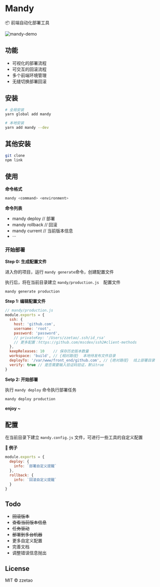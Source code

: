 # Mandy

📦 前端自动化部署工具



![mandy-demo](https://cloud.githubusercontent.com/assets/8110936/25962458/7b49f6f6-36b0-11e7-87ee-fd8765a58aec.gif)



## 功能

- 可视化的部署流程
- 可交互的回滚流程
- 多个前端环境管理
- 无缝切换部署回滚




## 安装

```Bash
# 全局安装
yarn global add mandy

# 本地安装
yarn add mandy --dev
```

## 其他安装

```Bash
git clone 
npm link
```


## 使用

**命令格式**

```bash
mandy <command> <environment>
```

**命令列表**

- mandy deploy          //  部署
- mandy rollback       //  回滚
- mandy current        //  当前版本信息
- ···



### 开始部署

**Step 0: 生成配置文件**

进入你的项目，运行 `mandy generate`命令，创建配置文件

执行后，将在当前目录建立 `mandy/production.js  `配置文件

```bash
mandy generate production
```



**Step 1: 编辑配置文件**

```javascript
// mandy/production.js
module.exports = {
  ssh: {
    host: 'github.com',
    username: 'root',
    password: 'password',
    // privateKey: '/Users/zzetao/.ssh/id_rsa'
    // 更多配置：https://github.com/mscdex/ssh2#client-methods
  },
  keepReleases: 10    // 保存历史版本数量
  workspace: 'build', // {相对路径}  本地待发布文件目录
  deployTo: '/var/www/front_end/github.com', // {绝对路径}  线上部署目录
  verify: true // 是否需要输入验证码验证，默认true
}
```



**Setp 2: 开始部署**

执行 `mandy deploy` 命令执行部署任务

```bash
mandy deploy production
```



  **enjoy ~**



## 配置

在当前目录下建立 `mandy.config.js` 文件，可进行一些工具的自定义配置



**🌰 例子**

```javascript
module.exports = {
  deploy: {
    info: `部署自定义提醒`
  },
  rollback: {
    info: `回滚自定义提醒`
  }
}
```




## Todo

- ~~回滚版本~~
- ~~查看当前版本信息~~
- ~~任务驱动~~
- ~~部署到多台机器~~
- 更多自定义配置
- 完善文档
- 调整错误信息抛出



## License

MIT © zzetao